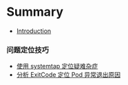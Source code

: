 # Summary

- [Introduction](README.md)

### 问题定位技巧

- [使用 systemtap 定位疑难杂症](debug/use-systemtap-to-locate-problems.md)
- [分析 ExitCode 定位 Pod 异常退出原因](debug/analysis-exitcode.md)